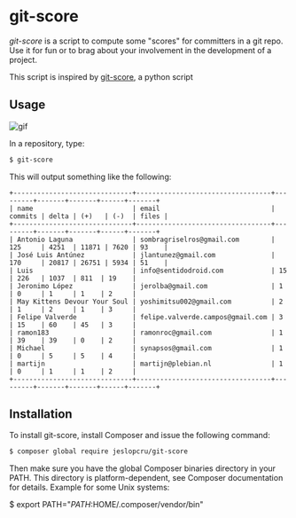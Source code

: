 # git-score

*git-score* is a script to compute some "scores" for committers in a git repo. Use it for fun or to brag about your involvement in the development of a project.

This script is inspired by [git-score](https://github.com/msparks/git-score), a python script

## Usage

![gif](https://github.com/jeslopcru/git-score/edit/master/git-score.gif)

In a repository, type:

```sh
$ git-score
```

This will output something like the following:

```
+------------------------------+----------------------------------+---------+-------+-------+------+-------+
| name                         | email                            | commits | delta | (+)   | (-)  | files |
+------------------------------+----------------------------------+---------+-------+-------+------+-------+
| Antonio Laguna               | sombragriselros@gmail.com        | 125     | 4251  | 11871 | 7620 | 93    |
| José Luis Antúnez            | jlantunez@gmail.com              | 170     | 20817 | 26751 | 5934 | 51    |
| Luis                         | info@sentidodroid.com            | 15      | 226   | 1037  | 811  | 19    |
| Jeronimo López               | jerolba@gmail.com                | 1       | 0     | 1     | 1    | 2     |
| May Kittens Devour Your Soul | yoshimitsu002@gmail.com          | 2       | 1     | 2     | 1    | 3     |
| Felipe Valverde              | felipe.valverde.campos@gmail.com | 3       | 15    | 60    | 45   | 3     |
| ramon183                     | ramonroc@gmail.com               | 1       | 39    | 39    | 0    | 2     |
| Michael                      | synapsos@gmail.com               | 1       | 0     | 5     | 5    | 4     |
| martijn                      | martijn@plebian.nl               | 1       | 0     | 1     | 1    | 2     |
+------------------------------+----------------------------------+---------+-------+-------+------+-------+
```

## Installation

To install git-score, install Composer and issue the following command:

```sh
$ composer global require jeslopcru/git-score
```

Then make sure you have the global Composer binaries directory in your PATH. This directory is platform-dependent, see Composer documentation for details. Example for some Unix systems:

$ export PATH="$PATH:$HOME/.composer/vendor/bin"

